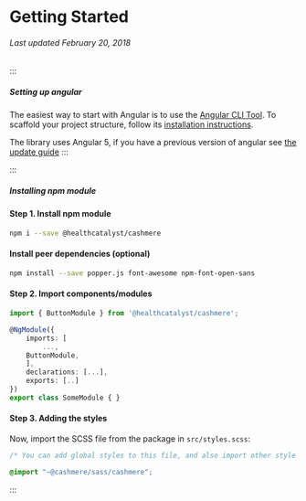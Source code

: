 # Getting Started
###### Last updated February 20, 2018

:::
##### Setting up angular
The easiest way to start with Angular is to use the [Angular CLI Tool](https://github.com/angular/angular-cli). To scaffold your project structure, follow its [installation instructions](https://github.com/angular/angular-cli#installation).

The library uses Angular 5, if you have a previous version of angular see [the update guide](https://angular-update-guide.firebaseapp.com/)
:::

:::
##### Installing npm module
#### Step 1. Install npm module

```BASH
npm i --save @healthcatalyst/cashmere
```

#### Install peer dependencies (optional)

```BASH
npm install --save popper.js font-awesome npm-font-open-sans
```

#### Step 2. Import components/modules

```typescript
import { ButtonModule } from '@healthcatalyst/cashmere';

@NgModule({
    imports: [
        ...,
    ButtonModule,
    ],
    declarations: [...],
    exports: [..]
})
export class SomeModule { }
```
#### Step 3. Adding the styles

Now, import the SCSS file from the package in `src/styles.scss`:

```scss
/* You can add global styles to this file, and also import other style files */

@import "~@cashmere/sass/cashmere";
```
:::
